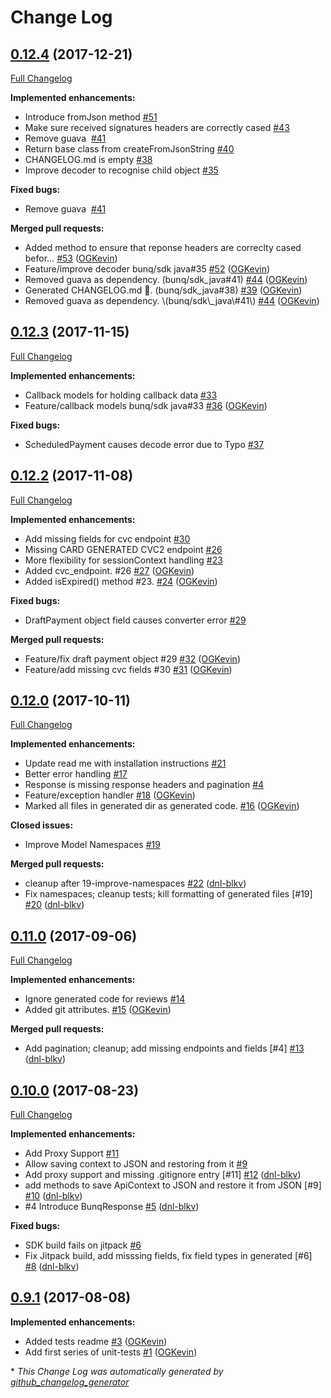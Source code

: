 # Change Log

## [0.12.4](https://github.com/bunq/sdk_java/tree/0.12.4) (2017-12-21)
[Full Changelog](https://github.com/bunq/sdk_java/compare/0.12.3...0.12.4)

**Implemented enhancements:**

- Introduce fromJson method [\#51](https://github.com/bunq/sdk_java/issues/51)
- Make sure received signatures headers are correctly cased [\#43](https://github.com/bunq/sdk_java/issues/43)
- Remove guava  [\#41](https://github.com/bunq/sdk_java/issues/41)
- Return base class from createFromJsonString [\#40](https://github.com/bunq/sdk_java/issues/40)
- CHANGELOG.md is empty [\#38](https://github.com/bunq/sdk_java/issues/38)
- Improve decoder to recognise child object  [\#35](https://github.com/bunq/sdk_java/issues/35)

**Fixed bugs:**

- Remove guava  [\#41](https://github.com/bunq/sdk_java/issues/41)

**Merged pull requests:**

- Added method to ensure that reponse headers are correclty cased befor… [\#53](https://github.com/bunq/sdk_java/pull/53) ([OGKevin](https://github.com/OGKevin))
- Feature/improve decoder bunq/sdk java\#35 [\#52](https://github.com/bunq/sdk_java/pull/52) ([OGKevin](https://github.com/OGKevin))
- Removed guava as dependency. \(bunq/sdk\_java\#41\) [\#44](https://github.com/bunq/sdk_java/pull/44) ([OGKevin](https://github.com/OGKevin))
- Generated CHANGELOG.md :clap:. \(bunq/sdk\_java\#38\) [\#39](https://github.com/bunq/sdk_java/pull/39) ([OGKevin](https://github.com/OGKevin))
- Removed guava as dependency. \\(bunq/sdk\\_java\\#41\\) [\#44](https://github.com/bunq/sdk_java/pull/44) ([OGKevin](https://github.com/OGKevin))

## [0.12.3](https://github.com/bunq/sdk_java/tree/0.12.3) (2017-11-15)
[Full Changelog](https://github.com/bunq/sdk_java/compare/0.12.2...0.12.3)

**Implemented enhancements:**

- Callback models for holding callback data  [\#33](https://github.com/bunq/sdk_java/issues/33)
- Feature/callback models bunq/sdk java\#33 [\#36](https://github.com/bunq/sdk_java/pull/36) ([OGKevin](https://github.com/OGKevin))

**Fixed bugs:**

- ScheduledPayment causes decode error due to Typo [\#37](https://github.com/bunq/sdk_java/issues/37)

## [0.12.2](https://github.com/bunq/sdk_java/tree/0.12.2) (2017-11-08)
[Full Changelog](https://github.com/bunq/sdk_java/compare/0.12.0...0.12.2)

**Implemented enhancements:**

- Add missing fields for cvc endpoint [\#30](https://github.com/bunq/sdk_java/issues/30)
- Missing CARD GENERATED CVC2 endpoint [\#26](https://github.com/bunq/sdk_java/issues/26)
- More flexibility for sessionContext handling [\#23](https://github.com/bunq/sdk_java/issues/23)
- Added cvc\_endpoint. \#26 [\#27](https://github.com/bunq/sdk_java/pull/27) ([OGKevin](https://github.com/OGKevin))
- Added isExpired\(\) method \#23. [\#24](https://github.com/bunq/sdk_java/pull/24) ([OGKevin](https://github.com/OGKevin))

**Fixed bugs:**

- DraftPayment object field causes converter error  [\#29](https://github.com/bunq/sdk_java/issues/29)

**Merged pull requests:**

- Feature/fix draft payment object \#29 [\#32](https://github.com/bunq/sdk_java/pull/32) ([OGKevin](https://github.com/OGKevin))
- Feature/add missing cvc fields \#30 [\#31](https://github.com/bunq/sdk_java/pull/31) ([OGKevin](https://github.com/OGKevin))

## [0.12.0](https://github.com/bunq/sdk_java/tree/0.12.0) (2017-10-11)
[Full Changelog](https://github.com/bunq/sdk_java/compare/0.11.0...0.12.0)

**Implemented enhancements:**

- Update read me with installation instructions  [\#21](https://github.com/bunq/sdk_java/issues/21)
- Better error handling [\#17](https://github.com/bunq/sdk_java/issues/17)
- Response is missing response headers and pagination [\#4](https://github.com/bunq/sdk_java/issues/4)
- Feature/exception handler [\#18](https://github.com/bunq/sdk_java/pull/18) ([OGKevin](https://github.com/OGKevin))
- Marked all files in generated dir as generated code. [\#16](https://github.com/bunq/sdk_java/pull/16) ([OGKevin](https://github.com/OGKevin))

**Closed issues:**

- Improve Model Namespaces [\#19](https://github.com/bunq/sdk_java/issues/19)

**Merged pull requests:**

- cleanup after 19-improve-namespaces [\#22](https://github.com/bunq/sdk_java/pull/22) ([dnl-blkv](https://github.com/dnl-blkv))
- Fix namespaces; cleanup tests; kill formatting of generated files \[\#19\] [\#20](https://github.com/bunq/sdk_java/pull/20) ([dnl-blkv](https://github.com/dnl-blkv))

## [0.11.0](https://github.com/bunq/sdk_java/tree/0.11.0) (2017-09-06)
[Full Changelog](https://github.com/bunq/sdk_java/compare/0.10.0...0.11.0)

**Implemented enhancements:**

- Ignore generated code for reviews [\#14](https://github.com/bunq/sdk_java/issues/14)
- Added git attributes. [\#15](https://github.com/bunq/sdk_java/pull/15) ([OGKevin](https://github.com/OGKevin))

**Merged pull requests:**

- Add pagination; cleanup; add missing endpoints and fields \[\#4\] [\#13](https://github.com/bunq/sdk_java/pull/13) ([dnl-blkv](https://github.com/dnl-blkv))

## [0.10.0](https://github.com/bunq/sdk_java/tree/0.10.0) (2017-08-23)
[Full Changelog](https://github.com/bunq/sdk_java/compare/0.9.1...0.10.0)

**Implemented enhancements:**

- Add Proxy Support [\#11](https://github.com/bunq/sdk_java/issues/11)
- Allow saving context to JSON and restoring from it [\#9](https://github.com/bunq/sdk_java/issues/9)
- Add proxy support and missing .gitignore entry \[\#11\] [\#12](https://github.com/bunq/sdk_java/pull/12) ([dnl-blkv](https://github.com/dnl-blkv))
- add methods to save ApiContext to JSON and restore it from JSON \[\#9\] [\#10](https://github.com/bunq/sdk_java/pull/10) ([dnl-blkv](https://github.com/dnl-blkv))
- \#4 Introduce BunqResponse [\#5](https://github.com/bunq/sdk_java/pull/5) ([dnl-blkv](https://github.com/dnl-blkv))

**Fixed bugs:**

- SDK build fails on jitpack [\#6](https://github.com/bunq/sdk_java/issues/6)
- Fix Jitpack build, add misssing fields, fix field types in generated \[\#6\] [\#8](https://github.com/bunq/sdk_java/pull/8) ([dnl-blkv](https://github.com/dnl-blkv))

## [0.9.1](https://github.com/bunq/sdk_java/tree/0.9.1) (2017-08-08)
**Implemented enhancements:**

- Added tests readme [\#3](https://github.com/bunq/sdk_java/pull/3) ([OGKevin](https://github.com/OGKevin))
- Add first series of unit-tests [\#1](https://github.com/bunq/sdk_java/pull/1) ([OGKevin](https://github.com/OGKevin))



\* *This Change Log was automatically generated by [github_changelog_generator](https://github.com/skywinder/Github-Changelog-Generator)*